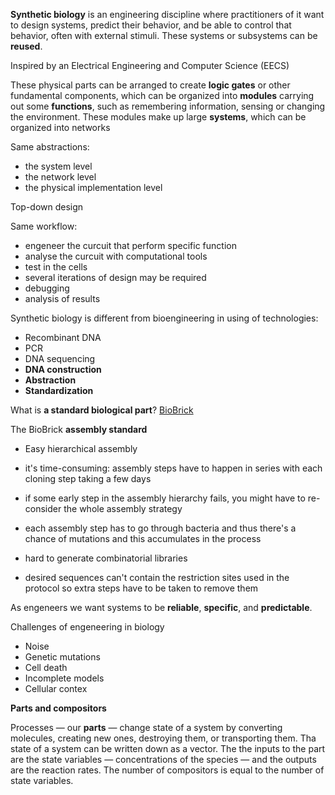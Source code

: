 **Synthetic biology** is an engineering discipline where practitioners of it want to design systems, predict their behavior, and be able 
to control that behavior, often with external stimuli. These systems or subsystems can be **reused**.

Inspired by an Electrical Engineering and Computer Science (EECS)

These physical parts can be arranged to create **logic gates** or other fundamental components, which can be organized into **modules** 
carrying out some **functions**, such as remembering information, sensing or changing the environment. These modules make up large 
**systems**, which can be organized into networks

Same abstractions:
* the system level
* the network level
* the physical implementation level

Top-down design

Same workflow:

* engeneer the curcuit that perform specific function
* analyse the curcuit with computational tools
* test in the cells
* several iterations of design may be required
* debugging
* analysis of results

Synthetic biology is different from bioengineering in using of technologies:

* Recombinant DNA
* PCR
* DNA sequencing
* **DNA construction**
* **Abstraction**
* **Standardization**

What is **a standard biological part**?
[BioBrick](http://parts.igem.org/Main_Page)

The BioBrick **assembly standard**
* Easy hierarchical assembly

* it's time-consuming: assembly steps have to happen in series with each cloning step taking a few days
* if some early step in the assembly hierarchy fails, you might have to re-consider the whole assembly strategy
* each assembly step has to go through bacteria and thus there's a chance of mutations and this accumulates in the process
* hard to generate combinatorial libraries
* desired sequences can't contain the restriction sites used in the protocol so extra steps have to be taken to remove them

As engeneers we want systems to be **reliable**, **specific**, and **predictable**.

Challenges of engeneering in biology

* Noise
* Genetic mutations
* Cell death
* Incomplete models
* Cellular contex

**Parts and compositors**

Processes — our **parts** — change state of a system by converting molecules, creating new ones, destroying them, or transporting them. 
Tha state of a system can be written down as a vector. The the inputs to the part are the state variables — concentrations of the species — and the outputs are the reaction rates. The number of compositors is equal to the number of state variables. 
